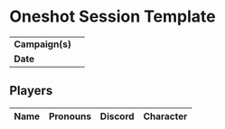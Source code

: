 # Oneshot Session Template

|||
| --- | --- |
| **Campaign(s)** | | session.3
| **Date** | |

## Players

| Name | Pronouns | Discord | Character |
| --- |:---:| --- | --- |
